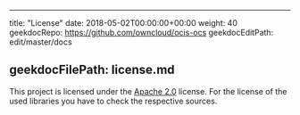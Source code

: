 * * *

title: "License"
date: 2018-05-02T00:00:00+00:00
weight: 40
geekdocRepo: <https://github.com/owncloud/ocis-ocs>
geekdocEditPath: edit/master/docs

## geekdocFilePath: license.md

This project is licensed under the [Apache 2.0](https://github.com/owncloud/ocis/ocs/blob/master/LICENSE) license. For the license of the used libraries you have to check the respective sources.

